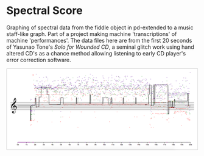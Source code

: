 # Spectral Score

Graphing of spectral data from the fiddle object in pd-extended to a music staff-like graph. Part of a project making machine 'transcriptions' of machine 'performances'. The data files here are from the first 20 seconds of Yasunao Tone's _Solo for Wounded CD_, a seminal glitch work using hand altered CD's as a chance method allowing listening to early CD player's error correction software.

![graph of solo_for_wounded_fiddle](./wcd-screenshot.png)
